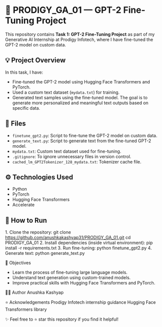 # 🚀 PRODIGY_GA_01 — GPT-2 Fine-Tuning Project

This repository contains **Task 1: GPT-2 Fine-Tuning Project** as part of my Generative AI Internship at Prodigy Infotech, where I have fine-tuned the GPT-2 model on custom data.

## 💡 Project Overview

In this task, I have:
- Fine-tuned the GPT-2 model using Hugging Face Transformers and PyTorch.
- Used a custom text dataset (`mydata.txt`) for training.
- Generated text samples using the fine-tuned model.
The goal is to generate more personalized and meaningful text outputs based on specific data.

## 📄 Files

- `finetune_gpt2.py`: Script to fine-tune the GPT-2 model on custom data.
- `generate_text.py`: Script to generate text from the fine-tuned GPT-2 model.
- `mydata.txt`: Custom text dataset used for fine-tuning.
- `.gitignore`: To ignore unnecessary files in version control.
- `cached_lm_GPT2Tokenizer_128_mydata.txt`: Tokenizer cache file.

## ⚙️ Technologies Used

- Python
- PyTorch
- Hugging Face Transformers
- Accelerate

## 💬 How to Run

1️. Clone the repository:
    git clone https://github.com/anushkakashyap31/PRODIGY_GA_01.git
    cd PRODIGY_GA_01
2️. Install dependencies (inside virtual environment):
    pip install -r requirements.txt
3️. Run fine-tuning:
    python finetune_gpt2.py
4️. Generate text:
    python generate_text.py

🎯 Objectives
- Learn the process of fine-tuning large language models.
- Understand text generation using custom-trained models.
- Improve practical skills with Hugging Face Transformers and PyTorch.

👩‍💻 Author
Anushka Kashyap

⭐ Acknowledgements
Prodigy Infotech internship guidance
Hugging Face Transformers library

✨ Feel free to ⭐ star this repository if you find it helpful!
